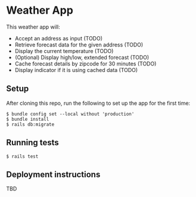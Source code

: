 # Weather App

This weather app will:
* Accept an address as input (TODO)
* Retrieve forecast data for the given address (TODO)
* Display the current temperature (TODO)
* (Optional) Display high/low, extended forecast (TODO)
* Cache forecast details by zipcode for 30 minutes (TODO)
* Display indicator if it is using cached data (TODO)

## Setup

After cloning this repo, run the following to set up the app for the first time:
```
$ bundle config set --local without 'production'
$ bundle install
$ rails db:migrate
```

## Running tests

```
$ rails test
```

## Deployment instructions

TBD
